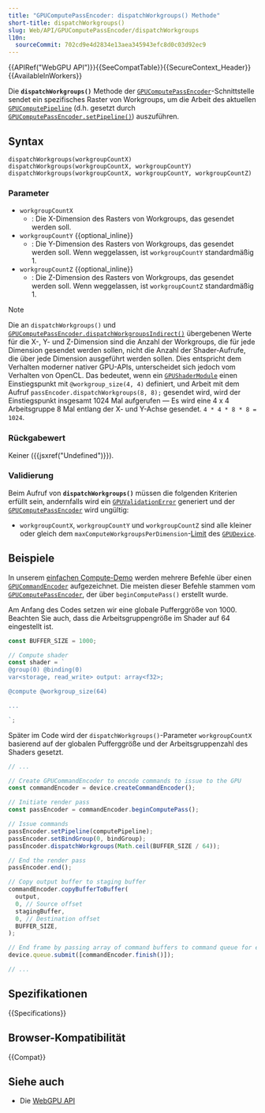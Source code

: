 ```yaml
---
title: "GPUComputePassEncoder: dispatchWorkgroups() Methode"
short-title: dispatchWorkgroups()
slug: Web/API/GPUComputePassEncoder/dispatchWorkgroups
l10n:
  sourceCommit: 702cd9e4d2834e13aea345943efc8d0c03d92ec9
---
```


{{APIRef("WebGPU API")}}{{SeeCompatTable}}{{SecureContext_Header}}{{AvailableInWorkers}}

Die **`dispatchWorkgroups()`** Methode der [`GPUComputePassEncoder`](/de/docs/Web/API/GPUComputePassEncoder)-Schnittstelle sendet ein spezifisches Raster von Workgroups, um die Arbeit des aktuellen [`GPUComputePipeline`](/de/docs/Web/API/GPUComputePipeline) (d.h. gesetzt durch [`GPUComputePassEncoder.setPipeline()`](/de/docs/Web/API/GPUComputePassEncoder/setPipeline)) auszuführen.

## Syntax

```js-nolint
dispatchWorkgroups(workgroupCountX)
dispatchWorkgroups(workgroupCountX, workgroupCountY)
dispatchWorkgroups(workgroupCountX, workgroupCountY, workgroupCountZ)
```

### Parameter

- `workgroupCountX`
  - : Die X-Dimension des Rasters von Workgroups, das gesendet werden soll.
- `workgroupCountY` {{optional_inline}}
  - : Die Y-Dimension des Rasters von Workgroups, das gesendet werden soll. Wenn weggelassen, ist `workgroupCountY` standardmäßig 1.
- `workgroupCountZ` {{optional_inline}}
  - : Die Z-Dimension des Rasters von Workgroups, das gesendet werden soll. Wenn weggelassen, ist `workgroupCountZ` standardmäßig 1.

> [!NOTE]
> Die an `dispatchWorkgroups()` und [`GPUComputePassEncoder.dispatchWorkgroupsIndirect()`](/de/docs/Web/API/GPUComputePassEncoder/dispatchWorkgroupsIndirect) übergebenen Werte für die X-, Y- und Z-Dimension sind die Anzahl der Workgroups, die für jede Dimension gesendet werden sollen, nicht die Anzahl der Shader-Aufrufe, die über jede Dimension ausgeführt werden sollen. Dies entspricht dem Verhalten moderner nativer GPU-APIs, unterscheidet sich jedoch vom Verhalten von OpenCL. Das bedeutet, wenn ein [`GPUShaderModule`](/de/docs/Web/API/GPUShaderModule) einen Einstiegspunkt mit `@workgroup_size(4, 4)` definiert, und Arbeit mit dem Aufruf `passEncoder.dispatchWorkgroups(8, 8);` gesendet wird, wird der Einstiegspunkt insgesamt 1024 Mal aufgerufen — Es wird eine 4 x 4 Arbeitsgruppe 8 Mal entlang der X- und Y-Achse gesendet. `4 * 4 * 8 * 8 = 1024`.

### Rückgabewert

Keiner ({{jsxref("Undefined")}}).

### Validierung

Beim Aufruf von **`dispatchWorkgroups()`** müssen die folgenden Kriterien erfüllt sein, andernfalls wird ein [`GPUValidationError`](/de/docs/Web/API/GPUValidationError) generiert und der [`GPUComputePassEncoder`](/de/docs/Web/API/GPUComputePassEncoder) wird ungültig:

- `workgroupCountX`, `workgroupCountY` und `workgroupCountZ` sind alle kleiner oder gleich dem `maxComputeWorkgroupsPerDimension`-[Limit](/de/docs/Web/API/GPUSupportedLimits) des [`GPUDevice`](/de/docs/Web/API/GPUDevice).

## Beispiele

In unserem [einfachen Compute-Demo](https://mdn.github.io/dom-examples/webgpu-compute-demo/) werden mehrere Befehle über einen [`GPUCommandEncoder`](/de/docs/Web/API/GPUCommandEncoder) aufgezeichnet. Die meisten dieser Befehle stammen vom [`GPUComputePassEncoder`](/de/docs/Web/API/GPUComputePassEncoder), der über `beginComputePass()` erstellt wurde.

Am Anfang des Codes setzen wir eine globale Pufferggröße von 1000. Beachten Sie auch, dass die Arbeitsgruppengröße im Shader auf 64 eingestellt ist.

```js
const BUFFER_SIZE = 1000;

// Compute shader
const shader = `
@group(0) @binding(0)
var<storage, read_write> output: array<f32>;

@compute @workgroup_size(64)

...

`;
```

Später im Code wird der `dispatchWorkgroups()`-Parameter `workgroupCountX` basierend auf der globalen Pufferggröße und der Arbeitsgruppenzahl des Shaders gesetzt.

```js
// ...

// Create GPUCommandEncoder to encode commands to issue to the GPU
const commandEncoder = device.createCommandEncoder();

// Initiate render pass
const passEncoder = commandEncoder.beginComputePass();

// Issue commands
passEncoder.setPipeline(computePipeline);
passEncoder.setBindGroup(0, bindGroup);
passEncoder.dispatchWorkgroups(Math.ceil(BUFFER_SIZE / 64));

// End the render pass
passEncoder.end();

// Copy output buffer to staging buffer
commandEncoder.copyBufferToBuffer(
  output,
  0, // Source offset
  stagingBuffer,
  0, // Destination offset
  BUFFER_SIZE,
);

// End frame by passing array of command buffers to command queue for execution
device.queue.submit([commandEncoder.finish()]);

// ...
```

## Spezifikationen

{{Specifications}}

## Browser-Kompatibilität

{{Compat}}

## Siehe auch

- Die [WebGPU API](/de/docs/Web/API/WebGPU_API)
